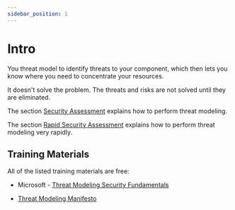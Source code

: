 ```yaml
---
sidebar_position: 1
---
```


# Intro

You threat model to identify threats to your component, which then lets you know where you need to concentrate your resources.

It doesn't solve the problem. The threats and risks are not solved until they are eliminated.

The section [Security Assessment](./security-assessment.md) explains how to perform threat modeling.

The section [Rapid Security Assessment](./rapid-security-assessment.md) explains how to perform threat modeling very rapidly.

## Training Materials

All of the listed training materials are free:

- Microsoft - [Threat Modeling Security Fundamentals](https://docs.microsoft.com/en-us/learn/paths/tm-threat-modeling-fundamentals/)

- [Threat Modeling Manifesto](https://www.threatmodelingmanifesto.org/)

